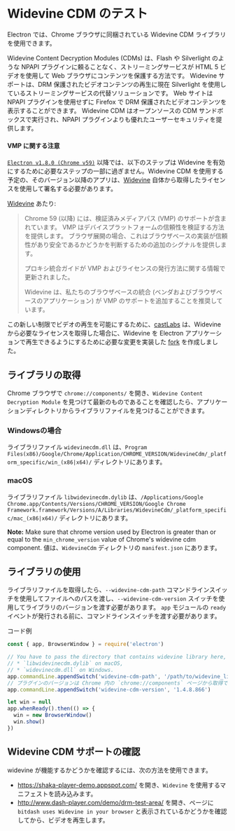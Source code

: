 # Widevine CDM のテスト

Electron では、Chrome ブラウザに同梱されている Widevine CDM ライブラリを使用できます。

Widevine Content Decryption Modules (CDMs) は、Flash や Silverlight のような NPAPI プラグインに頼ることなく、ストリーミングサービスが HTML 5 ビデオを使用して Web ブラウザにコンテンツを保護する方法です。 Widevine サポートは、DRM 保護されたビデオコンテンツの再生に現在 Silverlight を使用しているストリーミングサービスの代替ソリューションです。 Web サイトは NPAPI プラグインを使用せずに Firefox で DRM 保護されたビデオコンテンツを表示することができます。 Widevine CDM はオープンソースの CDM サンドボックスで実行され、NPAPI プラグインよりも優れたユーザーセキュリティを提供します。

#### VMP に関する注意

[`Electron v1.8.0 (Chrome v59)`](https://electronjs.org/releases#1.8.1) 以降では、以下のステップは Widevine を有効にするために必要なステップの一部に過ぎません。Widevine CDM を使用する予定の、そのバージョン以降のアプリは、[Widevine](https://www.widevine.com/) 自体から取得したライセンスを使用して署名する必要があります。

[Widevine](https://www.widevine.com/) あたり:

> Chrome 59 (以降) には、検証済みメディアパス (VMP) のサポートが含まれています。 VMP はデバイスプラットフォームの信頼性を検証する方法を提供します。 ブラウザ展開の場合、これはブラウザベースの実装が信頼性があり安全であるかどうかを判断するための追加のシグナルを提供します。
> 
> プロキシ統合ガイドが VMP およびライセンスの発行方法に関する情報で更新されました。
> 
> Widevine は、私たちのブラウザベースの統合 (ベンダおよびブラウザベースのアプリケーション) が VMP のサポートを追加することを推奨しています。

この新しい制限でビデオの再生を可能にするために、[castLabs](https://castlabs.com/open-source/downstream/) は、Widevine から必要なライセンスを取得した場合に、Widevine を Electron アプリケーションで再生できるようにするために必要な変更を実装した [fork](https://github.com/castlabs/electron-releases) を作成しました。

## ライブラリの取得

Chrome ブラウザで `chrome://components/` を開き、`Widevine Content Decryption Module` を見つけて最新のものであることを確認したら、アプリケーションディレクトリからライブラリファイルを見つけることができます。

### Windowsの場合

ライブラリファイル `widevinecdm.dll` は、`Program Files(x86)/Google/Chrome/Application/CHROME_VERSION/WidevineCdm/_platform_specific/win_(x86|x64)/` ディレクトリにあります。

### macOS

ライブラリファイル `libwidevinecdm.dylib` は、`/Applications/Google Chrome.app/Contents/Versions/CHROME_VERSION/Google Chrome Framework.framework/Versions/A/Libraries/WidevineCdm/_platform_specific/mac_(x86|x64)/` ディレクトリにあります。

**Note:** Make sure that chrome version used by Electron is greater than or equal to the `min_chrome_version` value of Chrome's widevine cdm component. 値は、`WidevineCdm` ディレクトリの `manifest.json` にあります。

## ライブラリの使用

ライブラリファイルを取得したら、`--widevine-cdm-path` コマンドラインスイッチを使用してファイルへのパスを渡し、`--widevine-cdm-version` スイッチを使用してライブラリのバージョンを渡す必要があります。 `app` モジュールの `ready` イベントが発行される前に、コマンドラインスイッチを渡す必要があります。

コード例

```javascript
const { app, BrowserWindow } = require('electron')

// You have to pass the directory that contains widevine library here, it is
// * `libwidevinecdm.dylib` on macOS,
// * `widevinecdm.dll` on Windows.
app.commandLine.appendSwitch('widevine-cdm-path', '/path/to/widevine_library')
// プラグインのバージョンは Chrome 内の `chrome://components` ページから取得できます。
app.commandLine.appendSwitch('widevine-cdm-version', '1.4.8.866')

let win = null
app.whenReady().then(() => {
  win = new BrowserWindow()
  win.show()
})
```

## Widevine CDM サポートの確認

widevine が機能するかどうかを確認するには、次の方法を使用できます。

* https://shaka-player-demo.appspot.com/ を開き、`Widevine` を使用するマニフェストを読み込みます。
* http://www.dash-player.com/demo/drm-test-area/ を開き、ページに `bitdash uses Widevine in your browser` と表示されているかどうかを確認してから、ビデオを再生します。
